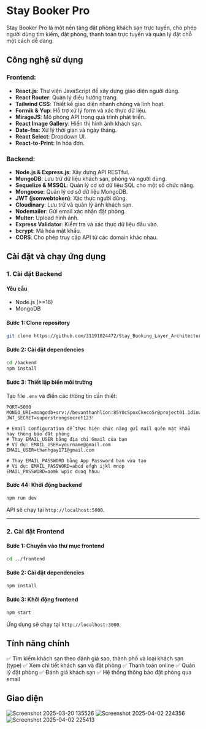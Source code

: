 # Stay Booker Pro

Stay Booker Pro là một nền tảng đặt phòng khách sạn trực tuyến, cho phép người dùng tìm kiếm, đặt phòng, thanh toán trực tuyến và quản lý đặt chỗ một cách dễ dàng.

## Công nghệ sử dụng
### **Frontend:**
- **React.js**: Thư viện JavaScript để xây dựng giao diện người dùng.
- **React Router**: Quản lý điều hướng trang.
- **Tailwind CSS**: Thiết kế giao diện nhanh chóng và linh hoạt.
- **Formik & Yup**: Hỗ trợ xử lý form và xác thực dữ liệu.
- **MirageJS**: Mô phỏng API trong quá trình phát triển.
- **React Image Gallery**: Hiển thị hình ảnh khách sạn.
- **Date-fns**: Xử lý thời gian và ngày tháng.
- **React Select**: Dropdown UI.
- **React-to-Print**: In hóa đơn.

### **Backend:**
- **Node.js & Express.js**: Xây dựng API RESTful.
- **MongoDB**: Lưu trữ dữ liệu khách sạn, phòng và người dùng.
- **Sequelize & MSSQL**: Quản lý cơ sở dữ liệu SQL cho một số chức năng.
- **Mongoose**: Quản lý cơ sở dữ liệu MongoDB.
- **JWT (jsonwebtoken)**: Xác thực người dùng.
- **Cloudinary**: Lưu trữ và quản lý ảnh khách sạn.
- **Nodemailer**: Gửi email xác nhận đặt phòng.
- **Multer**: Upload hình ảnh.
- **Express Validator**: Kiểm tra và xác thực dữ liệu đầu vào.
- **bcrypt**: Mã hóa mật khẩu.
- **CORS**: Cho phép truy cập API từ các domain khác nhau.

## Cài đặt và chạy ứng dụng

### 1. Cài đặt Backend
#### **Yêu cầu**
- Node.js (>=16)
- MongoDB

#### **Bước 1: Clone repository**
```bash
git clone https://github.com/31191024472/Stay_Booking_Layer_Architecture

```

#### **Bước 2: Cài đặt dependencies**

```bash
cd /backend
npm install
```

#### **Bước 3: Thiết lập biến môi trường**
Tạo file `.env` và điền các thông tin cần thiết:
```env
PORT=5000
MONGO_URI=mongodb+srv://bevanthanhlion:85YOcSpoxCkeco5r@project01.1dinw.mongodb.net/DB_Stay_Booking
JWT_SECRET=superstrongsecret123!

# Email Configuration để thực hiện chức năng gửi mail quên mật khẩu hay thông báo đặt phòng
# Thay EMAIL_USER bằng địa chỉ Gmail của bạn
# Ví dụ: EMAIL_USER=yourname@gmail.com
EMAIL_USER=thanhgay171@gmail.com

# Thay EMAIL_PASSWORD bằng App Password bạn vừa tạo
# Ví dụ: EMAIL_PASSWORD=abcd efgh ijkl mnop
EMAIL_PASSWORD=aomk wpic duaq hhuu
```

#### **Bước 44: Khởi động backend**
```bash
npm run dev
```
API sẽ chạy tại `http://localhost:5000`.

---
### 2. Cài đặt Frontend
#### **Bước 1: Chuyển vào thư mục frontend**
```bash
cd ../frontend
```

#### **Bước 2: Cài đặt dependencies**
```bash
npm install
```

#### **Bước 3: Khởi động frontend**
```bash
npm start
```
Ứng dụng sẽ chạy tại `http://localhost:3000`.

## Tính năng chính
✅ Tìm kiếm khách sạn theo đánh giá sao, thành phố và loại khách sạn (type)
✅ Xem chi tiết khách sạn và đặt phòng
✅ Thanh toán online
✅ Quản lý đặt phòng
✅ Đánh giá khách sạn
✅ Hệ thống thông báo đặt phòng qua email

## Giao diện

![Screenshot 2025-03-20 135526](https://github.com/user-attachments/assets/b343452b-dae2-4033-a6b5-e12a7b07abab)
![Screenshot 2025-04-02 224356](https://github.com/user-attachments/assets/967c5758-319c-49f2-aa52-fcf8db1f56b0)
![Screenshot 2025-04-02 225413](https://github.com/user-attachments/assets/b4567804-8a84-4896-9f49-d12a64437d53)




